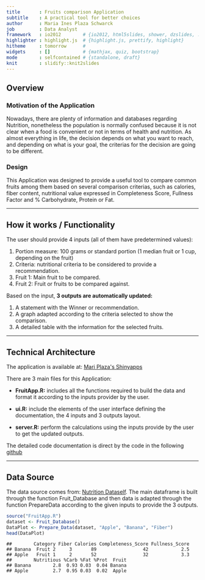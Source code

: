 ```yaml
---
title       : Fruits comparison Application
subtitle    : A practical tool for better choices
author      : Maria Ines Plaza Schwarck
job         : Data Analyst
framework   : io2012        # {io2012, html5slides, shower, dzslides, ...}
highlighter : highlight.js  # {highlight.js, prettify, highlight}
hitheme     : tomorrow      # 
widgets     : []            # {mathjax, quiz, bootstrap}
mode        : selfcontained # {standalone, draft}
knit        : slidify::knit2slides
---
```


## Overview


### Motivation of the Application

Nowadays, there are plenty of information and databases regarding Nutrition, nonetheless the population is normally confused because it is not clear when a food is convenient or not in terms of health and nutrition. As almost everything in life, the decision depends on what you want to reach, and depending on what is your goal, the criterias for the decision are going to be different.

### Design
This Application was designed to provide a useful tool to compare common fruits among them based on several comparison criterias, such as calories, fiber content, nutritional value expressed in Completeness Score, Fullness Factor and % Carbohydrate, Protein or Fat. 


--- 
## How it works / Functionality

The user should provide 4 inputs (all of them have predetermined values):

1. Portion measure: 100 grams or standard portion (1 median fruit or 1 cup, depending on the fruit)
2. Criteria: nutritional criteria to be considered to provide a recommendation. 
3. Fruit 1: Main fruit to be compared. 
4. Fruit 2: Fruit or fruits to be compared against. 

Based on the input, <strong> 3 outputs are automatically updated: </strong>

1. A statement with the Winner or recommendation. 
2. A graph adapted according to the criteria selected to show the comparison. 
3. A detailed table with the information for the selected fruits. 


--- 
## Technical Architecture

The application is available at: [Mari Plaza's Shinyapps](https://mariplaza.shinyapps.io/ShinyFinalProject)

There are 3 main files for this Application: 

- <strong>FruitApp.R:</strong> includes all the functions required to build the data and format it according to the inputs provider by the user. 

- <strong>ui.R:</strong> include the elements of the user interface defining the documentation, the 4 inputs and 3 outputs layout. 

- <strong>server.R:</strong> perform the calculations using the inputs provide by the user to get the updated outputs. 

The detailed code documentation is direct by the code in the following [github](https://github.com/MariPlaza/Data_Product)

--- 
## Data Source

The data source comes from: [Nutrition Dataself](http://nutritiondata.self.com/). The main dataframe is built through the function Fruit_Database and then data is adapted through the function PrepareData according to the given inputs to provide the 3 outputs. 



```r
source("FruitApp.R")
dataset <- Fruit_Database()
DataPlot <- Prepare_Data(dataset, "Apple", "Banana", "Fiber")
head(DataPlot)
```

```
##        Category Fiber Calories Completeness_Score Fullness_Score
## Banana  Fruit 2     3       89                 42            2.5
## Apple   Fruit 1     2       52                 32            3.3
##        Nutritious %Carb %Fat %Prot  Fruit
## Banana        2.8  0.93 0.03  0.04 Banana
## Apple         2.7  0.95 0.03  0.02  Apple
```
